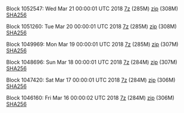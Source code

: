 Block 1052547: Wed Mar 21 00:00:01 UTC 2018 [7z](https://transfer.sh/Dv0Sa/bootstrap.dat.20180321.7z) (285M) [zip](https://transfer.sh/10fprX/bootstrap.dat.20180321.zip) (308M) [SHA256](https://transfer.sh/Ny3ql/sha256.txt)

Block 1051260: Tue Mar 20 00:00:01 UTC 2018 [7z](https://transfer.sh/PVImc/bootstrap.dat.20180320.7z) (285M) [zip](https://transfer.sh/2LSSk/bootstrap.dat.20180320.zip) (308M) [SHA256](https://transfer.sh/ZWlFI/sha256.txt)

Block 1049969: Mon Mar 19 00:00:01 UTC 2018 [7z](https://transfer.sh/a9laE/bootstrap.dat.20180319.7z) (285M) [zip](https://transfer.sh/kQHxf/bootstrap.dat.20180319.zip) (307M) [SHA256](https://transfer.sh/mRtus/sha256.txt)

Block 1048696: Sun Mar 18 00:00:01 UTC 2018 [7z](https://transfer.sh/9qRfZ/bootstrap.dat.20180318.7z) (284M) [zip](https://transfer.sh/tHftI/bootstrap.dat.20180318.zip) (307M) [SHA256](https://transfer.sh/H0MRK/sha256.txt)

Block 1047420: Sat Mar 17 00:00:01 UTC 2018 [7z](https://transfer.sh/Plsif/bootstrap.dat.20180317.7z) (284M) [zip](https://transfer.sh/vOv2e/bootstrap.dat.20180317.zip) (306M) [SHA256](https://transfer.sh/3s96T/sha256.txt)

Block 1046160: Fri Mar 16 00:00:02 UTC 2018 [7z](https://transfer.sh/Lf7Bx/bootstrap.dat.20180316.7z) (284M) [zip](https://transfer.sh/FGzIk/bootstrap.dat.20180316.zip) (306M) [SHA256](https://transfer.sh/Y82Xe/sha256.txt)
